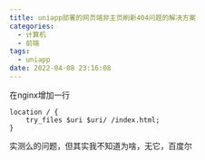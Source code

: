```yaml
---
title: uniapp部署的网页端非主页刷新404问题的解决方案
categories:
  - 计算机
  - 前端
tags:
  - uniapp
date: 2022-04-08 23:16:08
---
```

在nginx增加一行
<!-- more -->

```nginx
location / {
	try_files $uri $uri/ /index.html;
}
```

实测么的问题，但其实我不知道为啥，无它，百度尔
